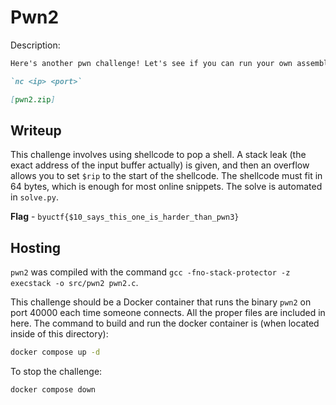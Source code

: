 # Pwn2
Description:
```markdown
Here's another pwn challenge! Let's see if you can run your own assembly!

`nc <ip> <port>`

[pwn2.zip]
```

## Writeup
This challenge involves using shellcode to pop a shell. A stack leak (the exact address of the input buffer actually) is given, and then an overflow allows you to set `$rip` to the start of the shellcode. The shellcode must fit in 64 bytes, which is enough for most online snippets. The solve is automated in `solve.py`.

**Flag** - `byuctf{$10_says_this_one_is_harder_than_pwn3}`

## Hosting
`pwn2` was compiled with the command `gcc -fno-stack-protector -z execstack -o src/pwn2 pwn2.c`.

This challenge should be a Docker container that runs the binary `pwn2` on port 40000 each time someone connects. All the proper files are included in here. The command to build and run the docker container is (when located inside of this directory):

```bash
docker compose up -d
```

To stop the challenge:
```bash
docker compose down
```